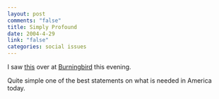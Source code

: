```yaml
--- 
layout: post
comments: "false"
title: Simply Profound
date: 2004-4-29
link: "false"
categories: social issues
---
```

I saw <a href="http://weblog.burningbird.net/archives/2004/04/29/lord-grant-me-tolerance/" title="Lord Grant Me Tolerance">this</a> over at <a href="http://weblog.burningbird.net/" title="Burningbird">Burningbird</a> this evening.

Quite simple one of the best statements on what is needed in America today.
